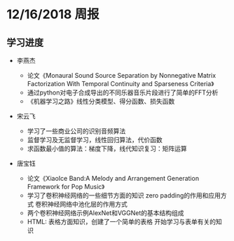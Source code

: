 # 12/16/2018 周报  


## 学习进度  

- 李燕杰
	- 论文《Monaural Sound Source Separation by Nonnegative Matrix Factorization With Temporal Continuity and Sparseness Criteria》  
	- 通过python对电子合成导出的不同乐器音乐片段进行了简单的FFT分析  
	- 《机器学习之路》线性分类模型、得分函数、损失函数  
  
- 宋云飞  
	- 学习了一些商业公司的识别音频算法  
	- 监督学习及无监督学习，线性回归算法，代价函数  
	- 求函数最小值的算法：梯度下降，线代知识复习：矩阵运算  
  
- 唐宝钰  
	- 论文《XiaoIce Band:A Melody and Arrangement Generation Framework for Pop Music》  
	- 学习了卷积神经网络的一些细节方面的知识 zero padding的作用和应用方式 卷积神经网络中池化层的作用方式  
	- 两个卷积神经网络示例AlexNet和VGGNet的基本结构组成  
	- HTML: 表格方面知识，创建了一个简单的表格 开始学习与表单有关的知识  